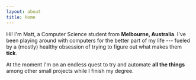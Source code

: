```yaml
---
layout: about
title: Home
---
```


Hi! I'm Matt, a Computer Science student from **Melbourne, Australia**. I've been playing around with computers for the better part of my life --- fueled by a (mostly) healthy obsession of trying to figure out what makes them **tick**. 

At the moment I'm on an endless quest to try and automate **all the things** among other small projects while I finish my degree.
